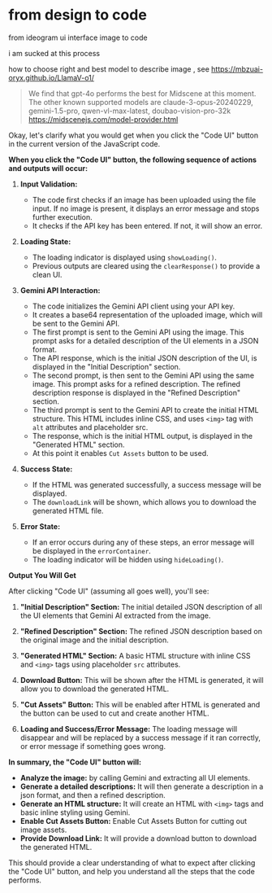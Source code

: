 # from design to code


from ideogram ui interface image to code


i am sucked at this process


how to choose right and best model to describe image , see https://mbzuai-oryx.github.io/LlamaV-o1/

>We find that gpt-4o performs the best for Midscene at this moment. The other known supported models are claude-3-opus-20240229, gemini-1.5-pro, qwen-vl-max-latest, doubao-vision-pro-32k  https://midscenejs.com/model-provider.html



Okay, let's clarify what you would get when you click the "Code UI" button in the current version of the JavaScript code.

**When you click the "Code UI" button, the following sequence of actions and outputs will occur:**

1.  **Input Validation:**
    *   The code first checks if an image has been uploaded using the file input. If no image is present, it displays an error message and stops further execution.
    *   It checks if the API key has been entered. If not, it will show an error.

2.  **Loading State:**
    *   The loading indicator is displayed using `showLoading()`.
    *   Previous outputs are cleared using the `clearResponse()` to provide a clean UI.

3.  **Gemini API Interaction:**
    *   The code initializes the Gemini API client using your API key.
    *   It creates a base64 representation of the uploaded image, which will be sent to the Gemini API.
    *   The first prompt is sent to the Gemini API using the image. This prompt asks for a detailed description of the UI elements in a JSON format.
    *   The API response, which is the initial JSON description of the UI, is displayed in the "Initial Description" section.
    *   The second prompt, is then sent to the Gemini API using the same image. This prompt asks for a refined description. The refined description response is displayed in the "Refined Description" section.
    *  The third prompt is sent to the Gemini API to create the initial HTML structure. This HTML includes inline CSS, and uses `<img>` tag with `alt` attributes and placeholder src.
     * The response, which is the initial HTML output, is displayed in the "Generated HTML" section.
    * At this point it enables `Cut Assets` button to be used.

4.  **Success State:**
    *   If the HTML was generated successfully, a success message will be displayed.
    *   The `downloadLink` will be shown, which allows you to download the generated HTML file.

5.  **Error State:**
    *   If an error occurs during any of these steps, an error message will be displayed in the `errorContainer`.
    *   The loading indicator will be hidden using `hideLoading()`.

**Output You Will Get**

After clicking "Code UI" (assuming all goes well), you'll see:

1.  **"Initial Description" Section:**  The initial detailed JSON description of all the UI elements that Gemini AI extracted from the image.
2.  **"Refined Description" Section:**  The refined JSON description based on the original image and the initial description.
3. **"Generated HTML" Section:** A basic HTML structure with inline CSS and `<img>` tags using placeholder `src` attributes.

4.   **Download Button:** This will be shown after the HTML is generated, it will allow you to download the generated HTML.
5.   **"Cut Assets" Button:** This will be enabled after HTML is generated and the button can be used to cut and create another HTML.
6. **Loading and Success/Error Message:** The loading message will disappear and will be replaced by a success message if it ran correctly, or error message if something goes wrong.

**In summary, the "Code UI" button will:**

*   **Analyze the image:** by calling Gemini and extracting all UI elements.
*   **Generate a detailed descriptions:** It will then generate a description in a json format, and then a refined description.
*   **Generate an HTML structure:** It will create an HTML with `<img>` tags and basic inline styling using Gemini.
* **Enable Cut Assets Button:** Enable Cut Assets Button for cutting out image assets.
*   **Provide Download Link:** It will provide a download button to download the generated HTML.

This should provide a clear understanding of what to expect after clicking the "Code UI" button, and help you understand all the steps that the code performs.


